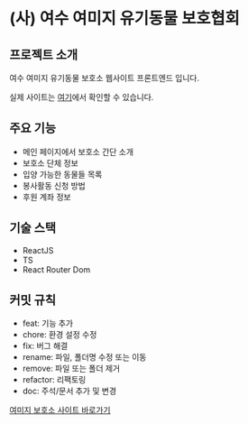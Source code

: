 # (사) 여수 여미지 유기동물 보호협회

## 프로젝트 소개
여수 여미지 유기동물 보호소 웹사이트 프론트엔드 입니다.  

실제 사이트는 [여기](https://yeomiji-shelter.ncloud.sbs/)에서 확인할 수 있습니다.

## 주요 기능
- 메인 페이지에서 보호소 간단 소개
- 보호소 단체 정보
- 입양 가능한 동물들 목록
- 봉사활동 신청 방법
- 후원 계좌 정보

## 기술 스택
- ReactJS
- TS
- React Router Dom

## 커밋 규칙
- feat: 기능 추가
- chore: 환경 설정 수정
- fix: 버그 해결
- rename: 파일, 폴더명 수정 또는 이동
- remove: 파일 또는 폴더 제거
- refactor: 리팩토링
- doc: 주석/문서 추가 및 변경

[여미지 보호소 사이트 바로가기](https://yeomiji-shelter.ncloud.sbs/)
